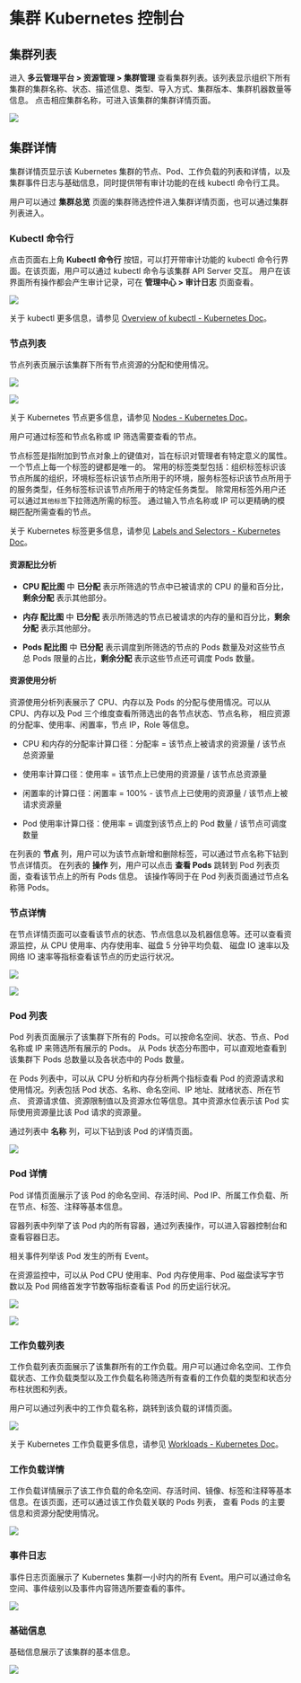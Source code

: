 # 集群 Kubernetes 控制台

## 集群列表

进入 **多云管理平台 > 资源管理 > 集群管理** 查看集群列表。该列表显示组织下所有集群的集群名称、状态、描述信息、类型、导入方式、集群版本、集群机器数量等信息。
点击相应集群名称，可进入该集群的集群详情页面。

![](http://terminus-paas.oss-cn-hangzhou.aliyuncs.com/paas-doc/2021/09/30/7442d0c3-667f-4a8f-9f00-0fbb8292e673.png)

## 集群详情

集群详情页显示该 Kubernetes 集群的节点、Pod、工作负载的列表和详情，以及集群事件日志与基础信息，同时提供带有审计功能的在线 kubectl 命令行工具。

用户可以通过 **集群总览** 页面的集群筛选控件进入集群详情页面，也可以通过集群列表进入。

### Kubectl 命令行

点击页面右上角 **Kubectl 命令行** 按钮，可以打开带审计功能的 kubectl 命令行界面。在该页面，用户可以通过 kubectl 命令与该集群 API Server 交互。
用户在该界面所有操作都会产生审计记录，可在 **管理中心 > 审计日志** 页面查看。

![](http://terminus-paas.oss-cn-hangzhou.aliyuncs.com/paas-doc/2021/09/30/a6c2d519-ee2a-4390-9adb-9cf7d7b71327.png)

关于 kubectl 更多信息，请参见 [Overview of kubectl - Kubernetes Doc](https://kubernetes.io/docs/reference/kubectl/overview/)。

### 节点列表

节点列表页展示该集群下所有节点资源的分配和使用情况。

![](http://terminus-paas.oss-cn-hangzhou.aliyuncs.com/paas-doc/2021/09/30/fae18a5a-b457-43f4-a093-62eef225ad20.png)

![](http://terminus-paas.oss-cn-hangzhou.aliyuncs.com/paas-doc/2021/09/30/764e8213-ce3f-4b83-ac19-480ad29631b5.png)

关于 Kubernetes 节点更多信息，请参见 [Nodes - Kubernetes Doc](https://kubernetes.io/docs/concepts/architecture/nodes/)。

用户可通过标签和节点名称或 IP 筛选需要查看的节点。

节点标签是指附加到节点对象上的键值对，旨在标识对管理者有特定意义的属性。一个节点上每一个标签的键都是唯一的。
常用的标签类型包括：组织标签标识该节点所属的组织，环境标签标识该节点所用于的环境，服务标签标识该节点所用于的服务类型，任务标签标识该节点所用于的特定任务类型。
除常用标签外用户还可以通过`其他标签`下拉筛选所需的标签。
通过输入节点名称或 IP 可以更精确的模糊匹配所需查看的节点。

关于 Kubernetes 标签更多信息，请参见 [Labels and Selectors - Kubernetes Doc](https://kubernetes.io/docs/concepts/overview/working-with-objects/labels/)。

#### 资源配比分析

- **CPU 配比图**
中 **已分配** 表示所筛选的节点中已被请求的 CPU 的量和百分比，**剩余分配** 表示其他部分。
  
- **内存 配比图**
中 **已分配** 表示所筛选的节点已被请求的内存的量和百分比，**剩余分配** 表示其他部分。
  
- **Pods 配比图**
中 **已分配** 表示调度到所筛选的节点的 Pods 数量及对这些节点总 Pods 限量的占比，**剩余分配** 表示这些节点还可调度 Pods 数量。

#### 资源使用分析

资源使用分析列表展示了 CPU、内存以及 Pods 的分配与使用情况。可以从 CPU、内存以及 Pod 三个维度查看所筛选出的各节点状态、节点名称，
相应资源的分配率、使用率、闲置率，节点 IP，Role 等信息。

* CPU 和内存的分配率计算口径：分配率 = 该节点上被请求的资源量 / 该节点总资源量

* 使用率计算口径：使用率 = 该节点上已使用的资源量 / 该节点总资源量

* 闲置率的计算口径：闲置率 = 100% - 该节点上已使用的资源量 / 该节点上被请求资源量

* Pod 使用率计算口径：使用率 = 调度到该节点上的 Pod 数量 / 该节点可调度数量

在列表的 **节点** 列，用户可以为该节点新增和删除标签，可以通过节点名称下钻到节点详情页。
在列表的 **操作** 列，用户可以点击 **查看 Pods** 跳转到 Pod 列表页面，查看该节点上的所有 Pods 信息。
该操作等同于在 Pod 列表页面通过节点名称筛 Pods。

### 节点详情

在节点详情页面可以查看该节点的状态、节点信息以及机器信息等。还可以查看资源监控，从 CPU 使用率、内存使用率、磁盘 5 分钟平均负载、
磁盘 IO 速率以及网络 IO 速率等指标查看该节点的历史运行状况。

![](http://terminus-paas.oss-cn-hangzhou.aliyuncs.com/paas-doc/2021/09/30/81fcd4ed-3aed-45e3-b1df-bb7c22230a2c.png)

![](http://terminus-paas.oss-cn-hangzhou.aliyuncs.com/paas-doc/2021/09/30/09412137-40c3-4dfb-9791-2fed27db0b15.png)

### Pod 列表

Pod 列表页面展示了该集群下所有的 Pods。可以按命名空间、状态、节点、Pod 名称或 IP 来筛选所有展示的 Pods。
从 Pods 状态分布图中，可以直观地查看到该集群下 Pods 总数量以及各状态中的 Pods 数量。

在 Pods 列表中，可以从 CPU 分析和内存分析两个指标查看 Pod 的资源请求和使用情况。列表包括 Pod 状态、名称、命名空间、IP 地址、就绪状态、所在节点、
资源请求值、资源限制值以及资源水位等信息。其中资源水位表示该 Pod 实际使用资源量比该 Pod 请求的资源量。

通过列表中 **名称** 列，可以下钻到该 Pod 的详情页面。

![](http://terminus-paas.oss-cn-hangzhou.aliyuncs.com/paas-doc/2021/09/30/b481a919-375c-44d2-b147-cfd1e9a1cd12.png)

### Pod 详情

Pod 详情页面展示了该 Pod 的命名空间、存活时间、Pod IP、所属工作负载、所在节点、标签、注释等基本信息。

容器列表中列举了该 Pod 内的所有容器，通过列表操作，可以进入容器控制台和查看容器日志。

相关事件列举该 Pod 发生的所有 Event。

在资源监控中，可以从 Pod CPU 使用率、Pod 内存使用率、Pod 磁盘读写字节数以及 Pod 网络首发字节数等指标查看该 Pod 的历史运行状况。

![](http://terminus-paas.oss-cn-hangzhou.aliyuncs.com/paas-doc/2021/09/30/4920c6fe-70cc-4741-8b97-091faccf80f1.png)

![](http://terminus-paas.oss-cn-hangzhou.aliyuncs.com/paas-doc/2021/09/30/1b924d8c-c086-4bad-b478-e18eb44d452e.png)

### 工作负载列表

工作负载列表页面展示了该集群所有的工作负载。用户可以通过命名空间、工作负载状态、工作负载类型以及工作负载名称筛选所有查看的工作负载的类型和状态分布柱状图和列表。

用户可以通过列表中的工作负载名称，跳转到该负载的详情页面。

![](http://terminus-paas.oss-cn-hangzhou.aliyuncs.com/paas-doc/2021/09/30/41969fa7-9456-405d-ad4d-d8c0511ecb49.png)

关于 Kubernetes 工作负载更多信息，请参见 [Workloads - Kubernetes Doc](https://kubernetes.io/docs/concepts/workloads/)。

### 工作负载详情

工作负载详情展示了该工作负载的命名空间、存活时间、镜像、标签和注释等基本信息。在该页面，还可以通过该工作负载关联的 Pods 列表，
查看 Pods 的主要信息和资源分配使用情况。

![](http://terminus-paas.oss-cn-hangzhou.aliyuncs.com/paas-doc/2021/09/30/1a0b3172-461c-4636-9450-f5541b879907.png)

### 事件日志

事件日志页面展示了 Kubernetes 集群一小时内的所有 Event。用户可以通过命名空间、事件级别以及事件内容筛选所要查看的事件。

![](http://terminus-paas.oss-cn-hangzhou.aliyuncs.com/paas-doc/2021/09/30/00ccbe6f-7ff6-49cf-8fbb-d6bc258a17eb.png)

### 基础信息

基础信息展示了该集群的基本信息。

![](http://terminus-paas.oss-cn-hangzhou.aliyuncs.com/paas-doc/2021/09/30/ec74165b-0ab2-4648-94a9-313255fa8704.png)
